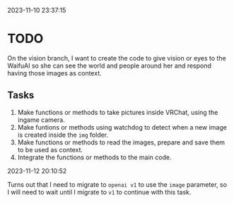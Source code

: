 2023-11-10 23:37:15

# TODO

On the vision branch, I want to create the code to give vision or eyes to the WaifuAI so she can see the world and people around her and respond having those images as context.

## Tasks

1. Make functions or methods to take pictures inside VRChat, using the ingame camera.
1. Make funtions or methods using watchdog to detect when a new image is created inside the `img` folder.
1. Make functions or methods to read the images, prepare and save them to be used as context.
1. Integrate the functions or methods to the main code.

2023-11-12 20:10:52

Turns out that I need to migrate to `openai v1` to use the `image` parameter, so I will need to wait until I migrate to `v1` to continue with this task.